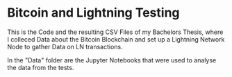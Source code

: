 # Bitcoin and Lightning Testing
This is the Code and the resulting CSV Files of my Bachelors Thesis, where I colleced Data about the Bitcoin Blockchain and set up a Lightning Network Node to gather Data on LN transactions.

In the "Data" folder are the Jupyter Notebooks that were used to analyse the data from the tests. 
